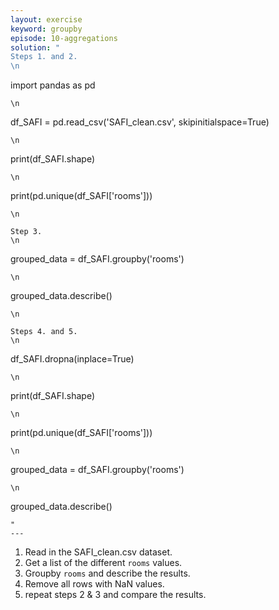 ```yaml
---
layout: exercise
keyword: groupby
episode: 10-aggregations
solution: "
Steps 1. and 2.
\n

```
import pandas as pd
```
\n

```
df_SAFI = pd.read_csv('SAFI_clean.csv', skipinitialspace=True)
```
\n

```
print(df_SAFI.shape)
```
\n

```
print(pd.unique(df_SAFI['rooms']))
```
\n

Step 3.
\n

```
grouped_data = df_SAFI.groupby('rooms')
```
\n

```
grouped_data.describe()
```
\n

Steps 4. and 5.
\n

```
df_SAFI.dropna(inplace=True)
```
\n

```
print(df_SAFI.shape)
```
\n

```
print(pd.unique(df_SAFI['rooms']))
```
\n

```
grouped_data = df_SAFI.groupby('rooms')
```
\n

```
grouped_data.describe()
```
"
---
```


1. Read in the SAFI_clean.csv dataset.
2. Get a list of the different `rooms` values.
3. Groupby `rooms` and describe the results.
4. Remove all rows with NaN values.
5. repeat steps 2 & 3 and compare the results.